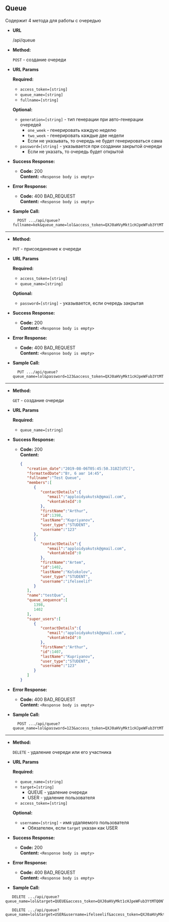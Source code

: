 ﻿**Queue**
----
  Содержит 4 метода для работы с очередью

* **URL**

  /api/queue

* **Method:**

  `POST` - создание очереди
  
*  **URL Params**

   **Required:**
 
   * `access_token=[string]`
   * `queue_name=[string]`
   * `fullname=[string]`
   
   **Optional:**
   
   * `generation=[string]` - тип генерации при авто-генерации очередей
        * `one_week` - генерировать каждую неделю
        * `two_week` - генерировать каждые две недели
        * Если не указывать, то очередь не будет генерироваться сама
   * `password=[string]` - указывается при создании закрытой очереди
        * Если не указать, то очередь будет открытой
   
   

* **Success Response:**

  * **Code:** 200 <br />
    **Content:** `<Response body is empty>`
 
* **Error Response:**
  * **Code:** 400 BAD_REQUEST <br />
    **Content:** `<Response body is empty>`

* **Sample Call:**

  ```
    POST .../api/queue?fullname=kek&queue_name=lol&access_token=QXJ0aHVyMkt1cHJpeWFub3YtMTQ0NTU0MDM3NXNhbHQyNzY=
  ```

<hr>

* **Method:**

  `PUT` - присоединение к очереди
  
*  **URL Params**

   **Required:**
 
   * `access_token=[string]`
   * `queue_name=[string]`
   
   **Optional:**
   
   * `password=[string]` - указывается, если очередь закрытая
   

* **Success Response:**

  * **Code:** 200 <br />
    **Content:** `<Response body is empty>`
 
* **Error Response:**
  * **Code:** 400 BAD_REQUEST <br />
    **Content:** `<Response body is empty>`

* **Sample Call:**

  ```
    PUT .../api/queue?queue_name=lol&password=123&access_token=QXJ0aHVyMkt1cHJpeWFub3YtMTQ0NTU0MDM3NXNhbHQyNzY=
  ```
  
<hr>

* **Method:**

  `GET` - создание очереди
  
*  **URL Params**

   **Required:**

   * `queue_name=[string]`

* **Success Response:**

  * **Code:** 200 <br />
    **Content:** 
    ```json
	{
	   "creation_date":"2019-08-06T05:45:50.318Z[UTC]",
	   "formattedDate":"Вт, 6 авг 14:45",
	   "fullname":"Test Queue",
	   "members":[
	      {
	         "contactDetails":{
	            "email":"apploidyakutsk@gmail.com",
	            "vkontakteId":0
	         },
	         "firstName":"Arthur",
	         "id":1398,
	         "lastName":"Kupriyanov",
	         "user_type":"STUDENT",
	         "username":"123"
	      },
	      {
	         "contactDetails":{
	            "email":"apploidyakutsk@gmail.com",
	            "vkontakteId":0
	         },
	         "firstName":"Artem",
	         "id":1402,
	         "lastName":"Kolokolov",
	         "user_type":"STUDENT",
	         "username":"ifelseelif"
	      }
	   ],
	   "name":"testQue",
	   "queue_sequence":[
	      1398,
	      1402
	   ],
	   "super_users":[
	      {
	         "contactDetails":{
	            "email":"apploidyakutsk@gmail.com",
	            "vkontakteId":0
	         },
	         "firstName":"Arthur",
	         "id":1407,
	         "lastName":"Kupriyanov",
	         "user_type":"STUDENT",
	         "username":"123"
	      }
	   ]
	}
    ```
 
* **Error Response:**
  * **Code:** 400 BAD_REQUEST <br />
    **Content:** `<Response body is empty>`

* **Sample Call:**

  ```
    POST .../api/queue?queue_name=lol&password=123&access_token=QXJ0aHVyMkt1cHJpeWFub3YtMTQ0NTU0MDM3NXNhbHQyNzY=
  ```
<hr>

* **Method:**

  `DELETE` - удаление очереди или его участника
  
*  **URL Params**

   **Required:**

   * `queue_name=[string]`
   * `target=[string]`
	   * QUEUE - удаление очереди
	   * USER - удаление пользователя
	* `access_token=[string]`

	**Optional:**
	* `username=[string]` - имя удаляемого пользователя
		* Обязателен, если `target` указан как USER

* **Success Response:**

  * **Code:** 200 <br />
    **Content:** `<Response body is empty>`
 
* **Error Response:**
  * **Code:** 400 BAD_REQUEST <br />
    **Content:** `<Response body is empty>`

* **Sample Call:**

 ```
    DELETE .../api/queue?queue_name=lol&target=QUEUE&access_token=QXJ0aHVyMkt1cHJpeWFub3YtMTQ0NTU0MDM3NXNhbHQyNzY=
```
 ```
    DELETE .../api/queue?queue_name=lol&target=USER&username=ifelseelif&access_token=QXJ0aHVyMkt1cHJpeWFub3YtMTQ0NTU0MDM3NXNhbHQyNzY=
```
 

